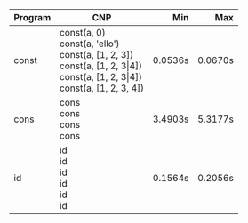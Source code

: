 Program | CNP | Min | Max
--- | --- | ---: | ---:
const | const(a, 0)<br/>const(a, 'ello')<br/>const(a, [1, 2, 3])<br/>const(a, [1, 2, 3\|4])<br/>const(a, [1, 2, 3\|4])<br/>const(a, [1, 2, 3, 4]) | 0.0536s | 0.0670s
cons | cons<br/>cons<br/>cons<br/>cons | 3.4903s | 5.3177s
id | id<br/>id<br/>id<br/>id<br/>id<br/>id | 0.1564s | 0.2056s
